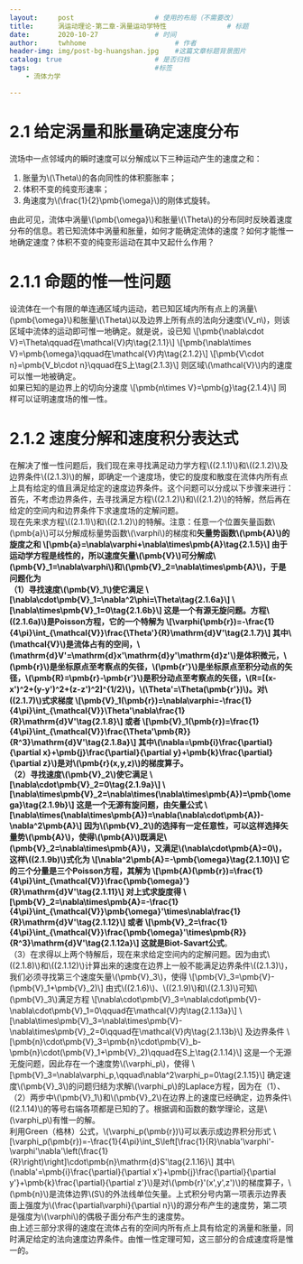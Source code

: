 ```yaml
---
layout:     post                    # 使用的布局（不需要改）
title:      涡运动理论-第二章-涡量运动学特性               # 标题 
date:       2020-10-27              # 时间
author:     twhhome                      # 作者
header-img: img/post-bg-huangshan.jpg    #这篇文章标题背景图片
catalog: true                       # 是否归档
tags:                               #标签
    - 流体力学

---
```


# 2.1 给定涡量和胀量确定速度分布
流场中一点邻域内的瞬时速度可以分解成以下三种运动产生的速度之和：<br>
1. 胀量为\\(\Theta\\)的各向同性的体积膨胀率；
2. 体积不变的纯变形速率；
3. 角速度为\\(\frac{1}{2}\pmb{\omega}\\)的刚体式旋转。

由此可见，流体中涡量\\(\pmb{\omega}\\)和胀量\\(\Theta\\)的分布同时反映着速度分布的信息。若已知流体中涡量和胀量，如何才能确定流体的速度？如何才能惟一地确定速度？体积不变的纯变形运动在其中又起什么作用？

# 2.1.1 命题的惟一性问题
设流体在一个有限的单连通区域内运动，若已知区域内所有点上的涡量\\(\pmb{\omega}\\)和胀量\\(\Theta\\)以及边界上所有点的法向分速度\\(V\_n\\)，则该区域中流体的运动即可惟一地确定。就是说，设已知
\\[\pmb{\nabla\cdot V}=\Theta\qquad在\mathcal{V}内\tag{2.1.1}\\]
\\[\pmb{\nabla\times V}=\pmb{\omega}\qquad在\mathcal{V}内\tag{2.1.2}\\]
\\[\pmb{V\cdot n}=\pmb{V\_b\cdot n}\qquad在S上\tag{2.1.3}\\]
则区域\\(\mathcal{V}\\)内的速度可以惟一地被确定。<br>
如果已知的是边界上的切向分速度
\\[\pmb{n\times V}=\pmb{g}\tag{2.1.4}\\]
同样可以证明速度场的惟一性。

# 2.1.2 速度分解和速度积分表达式
在解决了惟一性问题后，我们现在来寻找满足动力学方程\\((2.1.1)\\)和\\((2.1.2)\\)及边界条件\\((2.1.3)\\)的解，即确定一个速度场，使它的旋度和散度在流体内所有点上具有给定的值且满足给定的速度边界条件。这个问题可以分成以下步骤来进行：首先，不考虑边界条件，去寻找满足方程\\((2.1.2)\\)和\\((2.1.2)\\)的特解，然后再在给定的空间内和边界条件下求速度场的定解问题。<br>
现在先来求方程\\((2.1.1)\\)和\\((2.1.2)\\)的特解。注意：任意一个位置矢量函数\\(\pmb{a}\\)可以分解成标量势函数\\(\varphi\\)的梯度和**矢量势函数\\(\pmb{A}\\)**的旋度之和
\\[\pmb{a}=\nabla\varphi+\nabla\times\pmb{A}\tag{2.1.5}\\]
由于运动学方程是线性的，所以速度矢量\\(\pmb{V}\\)可分解成\\(\pmb{V}\_1=\nabla\varphi\\)和\\(\pmb{V}\_2=\nabla\times\pmb{A}\\)，于是问题化为<br>
（1）寻找速度\\(\pmb{V}\_1\\)使它满足
\\[\nabla\cdot\pmb{V}\_1=\nabla^2\phi=\Theta\tag{2.1.6a}\\]
\\[\nabla\times\pmb{V}\_1=0\tag{2.1.6b}\\]
这是一个有源无旋问题。方程\\((2.1.6a)\\)是Poisson方程，它的一个特解为
\\[\varphi(\pmb{r})=-\frac{1}{4\pi}\int\_{\mathcal{V}}\frac{\Theta'}{R}\mathrm{d}V'\tag{2.1.7}\\]
其中\\(\mathcal{V}\\)是流体占有的空间，\\(\mathrm{d}V'=\mathrm{d}x'\mathrm{d}y'\mathrm{d}z'\\)是体积微元，\\(\pmb{r}\\)是坐标原点至考察点的矢径，\\(\pmb{r'}\\)是坐标原点至积分动点的矢径，\\(\pmb{R}=\pmb{r}-\pmb{r'}\\)是积分动点至考察点的矢径，\\(R=[(x-x')^2+(y-y')^2+(z-z')^2]^{1/2}\\)，\\(\Theta'=\Theta(\pmb{r'})\\)。对\\((2.1.7)\\)式求梯度
\\[\pmb{V}\_1(\pmb{r})=\nabla\varphi=-\frac{1}{4\pi}\int\_{\mathcal{V}}\Theta'\nabla\frac{1}{R}\mathrm{d}V'\tag{2.1.8}\\]
或者
\\[\pmb{V}\_1(\pmb{r})=\frac{1}{4\pi}\int\_{\mathcal{V}}\frac{\Theta'\pmb{R}}{R^3}\mathrm{d}V'\tag{2.1.8a}\\]
其中\\(\nabla=\pmb{i}\frac{\partial}{\partial x}+\pmb{j}\frac{\partial}{\partial y}+\pmb{k}\frac{\partial}{\partial z}\\)是对\\(\pmb{r}(x,y,z)\\)的梯度算子。<br>
（2）寻找速度\\(\pmb{V}\_2\\)使它满足
\\[\nabla\cdot\pmb{V}\_2=0\tag{2.1.9a}\\]
\\[\nabla\times\pmb{V}\_2=\nabla\times\(\nabla\times\pmb{A})=\pmb{\omega}\tag{2.1.9b}\\]
这是一个无源有旋问题，由矢量公式
\\[\nabla\times\(\nabla\times\pmb{A})=\nabla(\nabla\cdot\pmb{A})-\nabla^2\pmb{A}\\]
因为\\(\pmb{V}\_2\\)的选择有一定任意性，可以这样选择矢量势\\(\pmb{A}\\)，使得\\(\pmb{A}\\)既满足\\(\pmb{V}\_2=\nabla\times\pmb{A}\\)，又满足\\(\nabla\cdot\pmb{A}=0\\)，这样\\((2.1.9b)\\)式化为
\\[\nabla^2\pmb{A}=-\pmb{\omega}\tag{2.1.10}\\]
它的三个分量是三个Poisson方程，其解为
\\[\pmb{A}(\pmb{r})=\frac{1}{4\pi}\int\_{\mathcal{V}}\frac{\pmb{\omega}'}{R}\mathrm{d}V'\tag{2.1.11}\\]
对上式求旋度得
\\[\pmb{V}\_2=\nabla\times\pmb{A}=-\frac{1}{4\pi}\int\_{\mathcal{V}}\pmb{\omega}'\times\nabla\frac{1}{R}\mathrm{d}V'\tag{2.1.12}\\]
或者
\\[\pmb{V}\_2=\frac{1}{4\pi}\int\_{\mathcal{V}}\frac{\pmb{\omega}'\times\pmb{R}}{R^3}\mathrm{d}V'\tag{2.1.12a}\\]
这就是**Biot-Savart公式**。<br>
（3）在求得以上两个特解后，现在来求给定空间内的定解问题。因为由式\\((2.1.8)\\)和\\((2.1.12)\\)计算出来的速度在边界上一般不能满足边界条件\\((2.1.3)\\)，我们必须寻找第三个速度矢量\\(\pmb{V}\_3\\)，使得
\\[\pmb{V}\_3=\pmb{V}-(\pmb{V}\_1+\pmb{V}\_2)\\]
由式\\((2.1.6)\\)、\\((2.1.9)\\)和\\((2.1.3)\\)可知\\(\pmb{V}\_3\\)满足方程
\\[\nabla\cdot\pmb{V}\_3=\nabla\cdot\pmb{V}-\nabla\cdot\pmb{V}\_1=0\qquad在\mathcal{V}内\tag{2.1.13a}\\]
\\[\nabla\times\pmb{V}\_3=\nabla\times\pmb{V}-\nabla\times\pmb{V}\_2=0\qquad在\mathcal{V}内\tag{2.1.13b}\\]
及边界条件
\\[\pmb{n}\cdot\pmb{V}\_3=\pmb{n}\cdot\pmb{V}\_b-\pmb{n}\cdot(\pmb{V}\_1+\pmb{V}\_2)\qquad在S上\tag{2.1.14}\\]
这是一个无源无旋问题，因此存在一个速度势\\(\varphi\_p\\)，使得
\\[\pmb{V}\_3=\nabla\varphi\_p,\qquad\nabla^2\varphi\_p=0\tag{2.1.15}\\]
确定速度\\(\pmb{V}\_3\\)的问题归结为求解\\(\varphi\_p\\)的Laplace方程，因为在（1）、（2）两步中\\(\pmb{V}\_1\\)和\\(\pmb{V}\_2\\)在边界上的速度已经确定，边界条件\\((2.1.14)\\)的等号右端各项都是已知的了。根据调和函数的数学理论，这是\\(\varphi\_p\\)有惟一的解。<br>
利用Green（格林）公式，\\(\varphi\_p(\pmb{r})\\)可以表示成边界积分形式
\\[\varphi\_p(\pmb{r})=-\frac{1}{4\pi}\int\_S\left[\frac{1}{R}\nabla'\varphi'-\varphi'\nabla'\left(\frac{1}{R}\right)\right]\cdot\pmb{n}\mathrm{d}S'\tag{2.1.16}\\]
其中\\(\nabla'=\pmb{i}\frac{\partial}{\partial x'}+\pmb{j}\frac{\partial}{\partial y'}+\pmb{k}\frac{\partial}{\partial z'}\\)是对\\(\pmb{r}'(x',y',z')\\)的梯度算子，\\(\pmb{n}\\)是流体边界\\(S\\)的外法线单位矢量。上式积分号内第一项表示边界表面上强度为\\(\frac{\partial\varphi}{\partial n}\\)的源分布产生的速度势，第二项是强度为\\(\varphi\\)的偶极子面分布产生的速度势。<br>
由上述三部分求得的速度在流体占有的空间内所有点上具有给定的涡量和胀量，同时满足给定的法向速度边界条件。由惟一性定理可知，这三部分的合成速度将是惟一的。